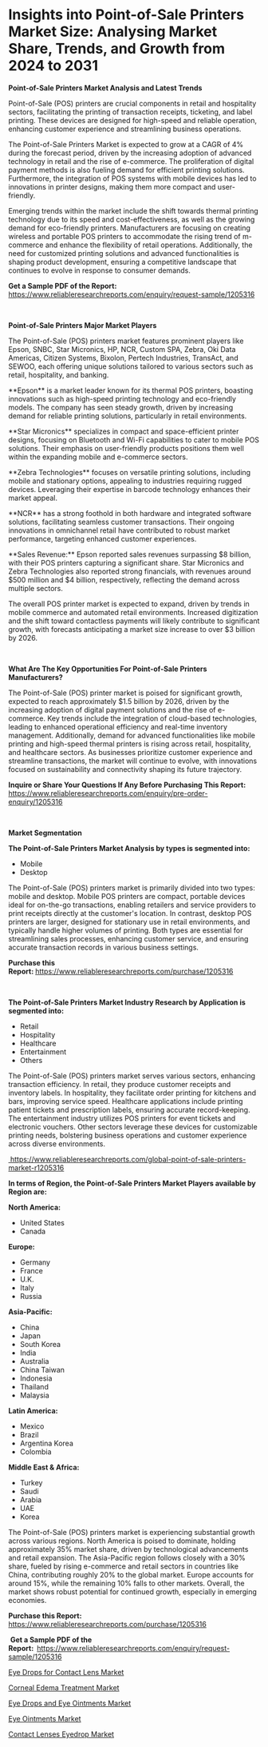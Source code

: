 <p><h1>Insights into Point-of-Sale Printers Market Size: Analysing Market Share, Trends, and Growth from 2024 to 2031</h1></p><p><strong>Point-of-Sale Printers Market Analysis and Latest Trends</strong></p>
<p><p>Point-of-Sale (POS) printers are crucial components in retail and hospitality sectors, facilitating the printing of transaction receipts, ticketing, and label printing. These devices are designed for high-speed and reliable operation, enhancing customer experience and streamlining business operations. </p><p>The Point-of-Sale Printers Market is expected to grow at a CAGR of 4% during the forecast period, driven by the increasing adoption of advanced technology in retail and the rise of e-commerce. The proliferation of digital payment methods is also fueling demand for efficient printing solutions. Furthermore, the integration of POS systems with mobile devices has led to innovations in printer designs, making them more compact and user-friendly.</p><p>Emerging trends within the market include the shift towards thermal printing technology due to its speed and cost-effectiveness, as well as the growing demand for eco-friendly printers. Manufacturers are focusing on creating wireless and portable POS printers to accommodate the rising trend of m-commerce and enhance the flexibility of retail operations. Additionally, the need for customized printing solutions and advanced functionalities is shaping product development, ensuring a competitive landscape that continues to evolve in response to consumer demands.</p></p>
<p><strong>Get a Sample PDF of the Report:&nbsp;</strong> <a href="https://www.reliableresearchreports.com/enquiry/request-sample/1205316?utm_campaign=1731&utm_medium=2&utm_source=Github&utm_content=ia&utm_term=16102024&utm_id=point-of-sale-printers">https://www.reliableresearchreports.com/enquiry/request-sample/1205316</a></p>
<p>&nbsp;</p>
<p><strong>Point-of-Sale Printers Major Market Players</strong></p>
<p><p>The Point-of-Sale (POS) printers market features prominent players like Epson, SNBC, Star Micronics, HP, NCR, Custom SPA, Zebra, Oki Data Americas, Citizen Systems, Bixolon, Pertech Industries, TransAct, and SEWOO, each offering unique solutions tailored to various sectors such as retail, hospitality, and banking.</p><p>**Epson** is a market leader known for its thermal POS printers, boasting innovations such as high-speed printing technology and eco-friendly models. The company has seen steady growth, driven by increasing demand for reliable printing solutions, particularly in retail environments.</p><p>**Star Micronics** specializes in compact and space-efficient printer designs, focusing on Bluetooth and Wi-Fi capabilities to cater to mobile POS solutions. Their emphasis on user-friendly products positions them well within the expanding mobile and e-commerce sectors.</p><p>**Zebra Technologies** focuses on versatile printing solutions, including mobile and stationary options, appealing to industries requiring rugged devices. Leveraging their expertise in barcode technology enhances their market appeal.</p><p>**NCR** has a strong foothold in both hardware and integrated software solutions, facilitating seamless customer transactions. Their ongoing innovations in omnichannel retail have contributed to robust market performance, targeting enhanced customer experiences.</p><p>**Sales Revenue:** Epson reported sales revenues surpassing $8 billion, with their POS printers capturing a significant share. Star Micronics and Zebra Technologies also reported strong financials, with revenues around $500 million and $4 billion, respectively, reflecting the demand across multiple sectors.</p><p>The overall POS printer market is expected to expand, driven by trends in mobile commerce and automated retail environments. Increased digitization and the shift toward contactless payments will likely contribute to significant growth, with forecasts anticipating a market size increase to over $3 billion by 2026.</p></p>
<p>&nbsp;</p>
<p><strong>What Are The Key Opportunities For Point-of-Sale Printers Manufacturers?</strong></p>
<p><p>The Point-of-Sale (POS) printer market is poised for significant growth, expected to reach approximately $1.5 billion by 2026, driven by the increasing adoption of digital payment solutions and the rise of e-commerce. Key trends include the integration of cloud-based technologies, leading to enhanced operational efficiency and real-time inventory management. Additionally, demand for advanced functionalities like mobile printing and high-speed thermal printers is rising across retail, hospitality, and healthcare sectors. As businesses prioritize customer experience and streamline transactions, the market will continue to evolve, with innovations focused on sustainability and connectivity shaping its future trajectory.</p></p>
<p><strong>Inquire or Share Your Questions If Any Before Purchasing This Report:</strong> <a href="https://www.reliableresearchreports.com/enquiry/pre-order-enquiry/1205316?utm_campaign=1731&utm_medium=2&utm_source=Github&utm_content=ia&utm_term=16102024&utm_id=point-of-sale-printers">https://www.reliableresearchreports.com/enquiry/pre-order-enquiry/1205316</a></p>
<p>&nbsp;</p>
<p><strong>Market Segmentation</strong></p>
<p><strong>The Point-of-Sale Printers Market Analysis by types is segmented into:</strong></p>
<p><ul><li>Mobile</li><li>Desktop</li></ul></p>
<p><p>The Point-of-Sale (POS) printers market is primarily divided into two types: mobile and desktop. Mobile POS printers are compact, portable devices ideal for on-the-go transactions, enabling retailers and service providers to print receipts directly at the customer's location. In contrast, desktop POS printers are larger, designed for stationary use in retail environments, and typically handle higher volumes of printing. Both types are essential for streamlining sales processes, enhancing customer service, and ensuring accurate transaction records in various business settings.</p></p>
<p><strong>Purchase this Report:&nbsp;</strong><a href="https://www.reliableresearchreports.com/purchase/1205316?utm_campaign=1731&utm_medium=2&utm_source=Github&utm_content=ia&utm_term=16102024&utm_id=point-of-sale-printers">https://www.reliableresearchreports.com/purchase/1205316</a></p>
<p>&nbsp;</p>
<p><strong>The Point-of-Sale Printers Market Industry Research by Application is segmented into:</strong></p>
<p><ul><li>Retail</li><li>Hospitality</li><li>Healthcare</li><li>Entertainment</li><li>Others</li></ul></p>
<p><p>The Point-of-Sale (POS) printers market serves various sectors, enhancing transaction efficiency. In retail, they produce customer receipts and inventory labels. In hospitality, they facilitate order printing for kitchens and bars, improving service speed. Healthcare applications include printing patient tickets and prescription labels, ensuring accurate record-keeping. The entertainment industry utilizes POS printers for event tickets and electronic vouchers. Other sectors leverage these devices for customizable printing needs, bolstering business operations and customer experience across diverse environments.</p></p>
<p><a href="https://www.reliableresearchreports.com/global-point-of-sale-printers-market-r1205316?utm_campaign=1731&utm_medium=2&utm_source=Github&utm_content=ia&utm_term=16102024&utm_id=point-of-sale-printers">&nbsp;https://www.reliableresearchreports.com/global-point-of-sale-printers-market-r1205316</a></p>
<p><strong>In terms of Region, the Point-of-Sale Printers Market Players available by Region are:</strong></p>
<p>
    <p> <strong> North America: </strong>
        <ul>
            <li>United States</li>
            <li>Canada</li>
        </ul>
        </p> 
    <p> <strong> Europe: </strong>
        <ul>
            <li>Germany</li>
            <li>France</li>
            <li>U.K.</li>
            <li>Italy</li>
            <li>Russia</li>
        </ul>
        </p> 
    <p> <strong> Asia-Pacific: </strong>
        <ul>
            <li>China</li>
            <li>Japan</li>
            <li>South Korea</li>
            <li>India</li>
            <li>Australia</li>
            <li>China Taiwan</li>
            <li>Indonesia</li>
            <li>Thailand</li>
            <li>Malaysia</li>
        </ul>
        </p> 
    <p> <strong> Latin America: </strong>
        <ul>
            <li>Mexico</li>
            <li>Brazil</li>
            <li>Argentina Korea</li>
            <li>Colombia</li>
        </ul>
        </p> 
    <p> <strong> Middle East & Africa: </strong>
        <ul>
            <li>Turkey</li>
            <li>Saudi</li>
            <li>Arabia</li>
            <li>UAE</li>
            <li>Korea</li>
        </ul>
    </p>
    </p>
<p><p>The Point-of-Sale (POS) printers market is experiencing substantial growth across various regions. North America is poised to dominate, holding approximately 35% market share, driven by technological advancements and retail expansion. The Asia-Pacific region follows closely with a 30% share, fueled by rising e-commerce and retail sectors in countries like China, contributing roughly 20% to the global market. Europe accounts for around 15%, while the remaining 10% falls to other markets. Overall, the market shows robust potential for continued growth, especially in emerging economies.</p></p>
<p><strong>Purchase this Report: </strong><a href="https://www.reliableresearchreports.com/purchase/1205316?utm_campaign=1731&utm_medium=2&utm_source=Github&utm_content=ia&utm_term=16102024&utm_id=point-of-sale-printers">https://www.reliableresearchreports.com/purchase/1205316</a></p>
<p>&nbsp;<strong>Get a Sample PDF of the Report:&nbsp;&nbsp;</strong><a href="https://www.reliableresearchreports.com/enquiry/request-sample/1205316?utm_campaign=1731&utm_medium=2&utm_source=Github&utm_content=ia&utm_term=16102024&utm_id=point-of-sale-printers">https://www.reliableresearchreports.com/enquiry/request-sample/1205316</a></p>
<p><strong></strong></p>
<p><p><a href="https://www.linkedin.com/pulse/exploring-eye-drops-contact-lens-market-dynamics-global-ovywc?trk=public_post_embed_feed-article-content&utm_campaign=1731&utm_medium=2&utm_source=Github&utm_content=ia&utm_term=16102024&utm_id=point-of-sale-printers">Eye Drops for Contact Lens Market</a></p><p><a href="https://www.linkedin.com/pulse/surfing-corneal-edema-treatment-wave-riding-market-uwikc?trk=public_post_embed_feed-article-content&utm_campaign=1731&utm_medium=2&utm_source=Github&utm_content=ia&utm_term=16102024&utm_id=point-of-sale-printers">Corneal Edema Treatment Market</a></p><p><a href="https://www.linkedin.com/pulse/eye-drops-ointments-market-evolution-global-trends-regional-a0zrc?trk=public_post_embed_feed-article-content&utm_campaign=1731&utm_medium=2&utm_source=Github&utm_content=ia&utm_term=16102024&utm_id=point-of-sale-printers">Eye Drops and Eye Ointments Market</a></p><p><a href="https://www.linkedin.com/pulse/eye-ointments-market-essentials-key-players-demand-vgdfc?trk=public_post_embed_feed-article-content&utm_campaign=1731&utm_medium=2&utm_source=Github&utm_content=ia&utm_term=16102024&utm_id=point-of-sale-printers">Eye Ointments Market</a></p><p><a href="https://www.linkedin.com/pulse/opportunities-challenges-contact-lenses-eyedrop-market-strategic-xhgjc?trk=public_post_embed_feed-article-content&utm_campaign=1731&utm_medium=2&utm_source=Github&utm_content=ia&utm_term=16102024&utm_id=point-of-sale-printers">Contact Lenses Eyedrop Market</a></p></p>